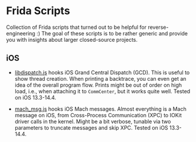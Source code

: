 # Frida Scripts

Collection of Frida scripts that turned out to be helpful for reverse-engineering :)
The goal of these scripts is to be rather generic and provide you with insights about 
larger closed-source projects.

## iOS

* [libdispatch.js](scripts/libdispatch.js) hooks iOS Grand Central Dispatch (GCD).
  This is useful to show thread creation. When printing a backtrace, you can even get an idea of
  the overall program flow. Prints might be out of order on high load, i.e., when attaching it
  to `CommCenter`, but it works quite well. Tested on iOS 13.3-14.4.
  
  
* [mach_msg.js](scripts/mach_msg.js) hooks iOS Mach messages.
  Almost everything is a Mach message on iOS, from Cross-Process Communication (XPC) to
  IOKit driver calls in the kernel. Might be a bit verbose, tunable via two parameters to
  truncate messages and skip XPC. Tested on iOS 13.3-14.4.